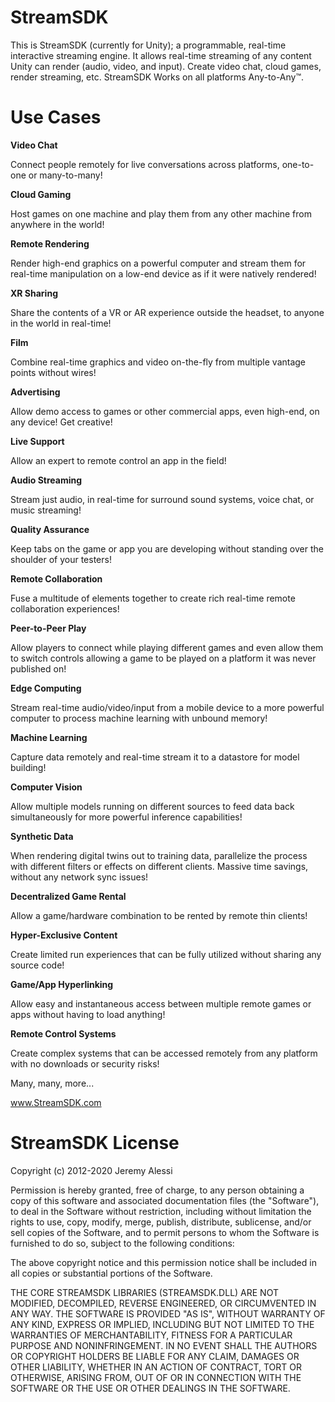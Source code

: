 # StreamSDK
This is StreamSDK (currently for Unity); a programmable, real-time interactive streaming engine. It allows real-time streaming of any content Unity can render (audio, video, and input). Create video chat, cloud games, render streaming, etc. StreamSDK Works on all platforms Any-to-Any™.
 
# Use Cases

**Video Chat**

Connect people remotely for live conversations across platforms, one-to-one or many-to-many!

**Cloud Gaming**

Host games on one machine and play them from any other machine from anywhere in the world!

**Remote Rendering**

Render high-end graphics on a powerful computer and stream them for real-time manipulation on a low-end device as if it were natively rendered!

**XR Sharing**

Share the contents of a VR or AR experience outside the headset, to anyone in the world in real-time!

**Film**

Combine real-time graphics and video on-the-fly from multiple vantage points without wires!

**Advertising**

Allow demo access to games or other commercial apps, even high-end, on any device! Get creative!

**Live Support**

Allow an expert to remote control an app in the field!

**Audio Streaming**

Stream just audio, in real-time for surround sound systems, voice chat, or music streaming!

**Quality Assurance**

Keep tabs on the game or app you are developing without standing over the shoulder of your testers!

**Remote Collaboration**

Fuse a multitude of elements together to create rich real-time remote collaboration experiences!

**Peer-to-Peer Play**

Allow players to connect while playing different games and even allow them to switch controls allowing a game to be played on a platform it was never published on!

**Edge Computing**

Stream real-time audio/video/input from a mobile device to a more powerful computer to process machine learning with unbound memory!

**Machine Learning**

Capture data remotely and real-time stream it to a datastore for model building!

**Computer Vision**

Allow multiple models running on different sources to feed data back simultaneously for more powerful inference capabilities!

**Synthetic Data**

When rendering digital twins out to training data, parallelize the process with different filters or effects on different clients. Massive time savings, without any network sync issues!

**Decentralized Game Rental**

Allow a game/hardware combination to be rented by remote thin clients!

**Hyper-Exclusive Content**

Create limited run experiences that can be fully utilized without sharing any source code!

**Game/App Hyperlinking**

Allow easy and instantaneous access between multiple remote games or apps without having to load anything!

**Remote Control Systems**

Create complex systems that can be accessed remotely from any platform with no downloads or security risks!

Many, many, more...

www.StreamSDK.com

 # StreamSDK License
 
 Copyright (c) 2012-2020 Jeremy Alessi
 
 Permission is hereby granted, free of charge, to any person obtaining a copy
 of this software and associated documentation files (the "Software"), to deal
 in the Software without restriction, including without limitation the rights
 to use, copy, modify, merge, publish, distribute, sublicense, and/or sell
 copies of the Software, and to permit persons to whom the Software is
 furnished to do so, subject to the following conditions:
 
 The above copyright notice and this permission notice shall be included in all
 copies or substantial portions of the Software.
 
 THE CORE STREAMSDK LIBRARIES (STREAMSDK.DLL) ARE NOT MODIFIED, DECOMPILED, REVERSE ENGINEERED, OR CIRCUMVENTED IN ANY WAY.
 THE SOFTWARE IS PROVIDED "AS IS", WITHOUT WARRANTY OF ANY KIND, EXPRESS OR
 IMPLIED, INCLUDING BUT NOT LIMITED TO THE WARRANTIES OF MERCHANTABILITY,
 FITNESS FOR A PARTICULAR PURPOSE AND NONINFRINGEMENT. IN NO EVENT SHALL THE
 AUTHORS OR COPYRIGHT HOLDERS BE LIABLE FOR ANY CLAIM, DAMAGES OR OTHER
 LIABILITY, WHETHER IN AN ACTION OF CONTRACT, TORT OR OTHERWISE, ARISING FROM,
 OUT OF OR IN CONNECTION WITH THE SOFTWARE OR THE USE OR OTHER DEALINGS IN THE
 SOFTWARE.
